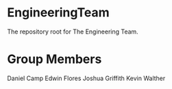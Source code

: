 # EngineeringTeam
The repository root for The Engineering Team.

# Group Members
Daniel Camp
Edwin Flores
Joshua Griffith
Kevin Walther
